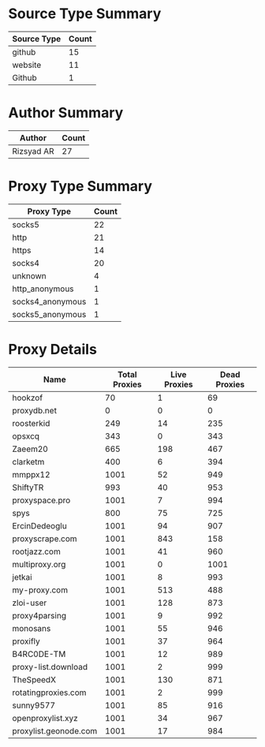 # Source Type Summary

| Source Type | Count |
|-------------|-------|
| github | 15 |
| website | 11 |
| Github | 1 |


# Author Summary

| Author | Count |
|--------|-------|
| Rizsyad AR | 27 |


# Proxy Type Summary

| Proxy Type | Count |
|------------|-------|
| socks5 | 22 |
| http | 21 |
| https | 14 |
| socks4 | 20 |
| unknown | 4 |
| http_anonymous | 1 |
| socks4_anonymous | 1 |
| socks5_anonymous | 1 |


# Proxy Details

| Name | Total Proxies | Live Proxies | Dead Proxies |
|------|---------------|--------------|---------------|
| hookzof | 70 | 1 | 69 |
| proxydb.net | 0 | 0 | 0 |
| roosterkid | 249 | 14 | 235 |
| opsxcq | 343 | 0 | 343 |
| Zaeem20 | 665 | 198 | 467 |
| clarketm | 400 | 6 | 394 |
| mmppx12 | 1001 | 52 | 949 |
| ShiftyTR | 993 | 40 | 953 |
| proxyspace.pro | 1001 | 7 | 994 |
| spys | 800 | 75 | 725 |
| ErcinDedeoglu | 1001 | 94 | 907 |
| proxyscrape.com | 1001 | 843 | 158 |
| rootjazz.com | 1001 | 41 | 960 |
| multiproxy.org | 1001 | 0 | 1001 |
| jetkai | 1001 | 8 | 993 |
| my-proxy.com | 1001 | 513 | 488 |
| zloi-user | 1001 | 128 | 873 |
| proxy4parsing | 1001 | 9 | 992 |
| monosans | 1001 | 55 | 946 |
| proxifly | 1001 | 37 | 964 |
| B4RC0DE-TM | 1001 | 12 | 989 |
| proxy-list.download | 1001 | 2 | 999 |
| TheSpeedX | 1001 | 130 | 871 |
| rotatingproxies.com | 1001 | 2 | 999 |
| sunny9577 | 1001 | 85 | 916 |
| openproxylist.xyz | 1001 | 34 | 967 |
| proxylist.geonode.com | 1001 | 17 | 984 |
